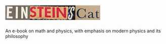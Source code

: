 # ![Einstein's Cat](title-sm.png)
An e-book on math and physics, with emphasis on modern physics and its philosophy 
